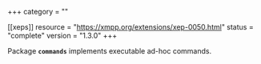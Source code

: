 +++
category = ""

[[xeps]]
  resource = "https://xmpp.org/extensions/xep-0050.html"
  status   = "complete"
  version  = "1.3.0"
+++

Package **`commands`** implements executable ad-hoc commands.
